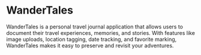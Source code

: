 # WanderTales
WanderTales is a personal travel journal application that allows users to document their travel experiences, memories, and stories. With features like image uploads, location tagging, date tracking, and favorite marking, WanderTales makes it easy to preserve and revisit your adventures.
